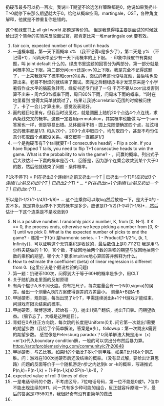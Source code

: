

扔硬币最多可以扔一百次。我说H-T期望不论选怎样策略都是0，他说如果我扔H-T>0就停下来那么期望就大于0。给他从概率空间，martingale，OST，各种角度解释，他就是不停重复你是错的。

这个和绿皮书上 all girl world 那题是等价的。 但是我觉得楼主要是面试的时候就给出这个简单的实验来反驳面试官，那肯定比来一堆martingale ost 要有效。
1. fair coin, expected number of flips until n heads
2. 一道概率题，第一天下雨概率 x% （我不记得x是多少了），第二天是 y% （不记得+1），问两天中至少有一天下雨概率的上下限。 - 印象中绿皮书有类似题，叫 joint default 什么的。绿皮书里这题的回答分为两部分，第一部分就是问概率的上下限，第二部分问corr还是cov的上下限。我是完全不记得这题了，一上来我就写了概率和corr的关系，面试的老哥也没啥互动，最后啥也没算出来。老哥不耐烦的就结束了面试。面完之后翻绿皮书才发现原来是个小学暑假作业水平的脑筋急转弯，绿皮书还专门提了一句 千万不要从corr出发否则算不出来 - 周六50%概率下雨，周日80%下雨，问周末下雨的概率。当时在地里看到 觉得太简单就跳过了，结果让我说correlation范围的时候被问住了，卡了一会儿才算出来，感觉没表现好。
3. 面的题目地里有，但我当时没见过，就是圆圈上随机20个点选4个点连线，求两条线交叉的概率。这题一定要用permutation，其实概率也能做 写一个sum答案也一样，但是容易出错。总体面得不错 - 圆上先随便确定四个点，拉弦相交的概率都是1/3. 和从20个，200个点中取四个，均匀取四个，甚至不均匀任意分布取四个点都没关系。相交概率一直都是1/3
4. 一个是抛硬币有T个tail就要T+1 consecutive head的  - Flip a coin. If you have flipped T tails, you need to flip T+1 consecutive heads to win the game. What is the probability to win the game? - ，问赢的概率。列出式子后大致估计一下赢的概率是否<1， 回答是，因为那个连乘会收敛到某个大于0的数，然后他就结束了问题 - 条件概率。

P(永不停下) = P(在扔出2个连续H之前又扔出一个T | 已扔出一个T)*P(在扔出3个连续H之前又扔出1个T | 已扔出2个T) * ... * P(在扔出n+1个连续H之前又扔出一个T | 已扔出n个T)* ...

所以是(1-1/2)*(1-1/4)*(1-1/8)* ...
这个连乘你可以取log然后放缩一下，是大于0的 - 差不多。就是算永远停不下来的概率是多少，应该是(1-1/2)*(1-1/4)*(1-1/8)*...,然后估计一下这个连乘是不是收敛到0  

5. N is a positive number. I randomly pick a number, K, from [0, N-1]. If K == 0, the process ends, otherwise we keep picking a number from [0, K-1] until we pick 0. What is the expected number of picks to end the game? - 递推一下f(n) 是harmonic series. - 1 - Product[1-1/2^k, {k, 1, Infinity}]，可以证明这个无穷乘积是收敛的，最后数值上是0.711212
我是用马尔科夫链做的 1-10，10个数，不放回地抽两个数的乘积的期望与放回地抽两个数的乘积的期望，哪个大？要求intuitive地心算回答并解释为什么。
6. How to estimate the coefficient (beta) of linear regression is different from 0.  (这里应该是个假设检验的问题)
7. 第一题：扔硬币100次，问得到大于等于60H的概率是多少，用CLT
8. 关于随机游走里面的反射原理
9. 有两个棍子A,B不同长度。你有把尺子，每次度量会有一个N(0,sigma)的误差。给出一个测量A,B的方案使得误差的方差最小。 测量A+B跟A-B
10. 甲抛硬币，规则是，每当出现了k个T，甲需连续抛出k+1个H游戏才能结束。问游戏有限次结束的概率。
11. 甲抛硬币，赌博游戏，起始有一刀，抛出H资产翻倍，抛出T归零。问期望收益。（细节忘了，大概是这种题目）。
12. 青蛙在0点往正方向跳，每次跳的长度是Uniform(0,1). 问它第一次跳出1需要的期望步数（我给了个简单解法，答案是e步）。followup：第一次跳出k需要的期望步数。 感觉像是Petersburg paradox？lz简单解法大概是用m（x）=m'(x)代入boundary condition解，一般的可以求出分布然后暴力算。 https://artofproblemsolving.com/community/c7h20848
13. 甲抛硬币，与乙比赛。如果H的个数比T多k个则甲胜，如果T比H多k个则乙胜。问：游戏在100次抛硬币后还没结束的概率。（没有显式解，要给出计算思路）问题的反面等价于一个随机游走n步之内达到k or -k的概率，写递推式P(n,k)=P(n-1,k) + (1-P(n-1,k))*0.5*P(n-1,k-1)，?
14. expected value of roll 3 times of dice
15. 一是电话号码的个数，不考虑区号，7位电话号码，第一位不能是0或1，7位中不能出现连续的911，问一共有多少种可能的组合，反正就容斥原理一下，最后的答案是7958028，我很好奇有没有更简单的做法
16. 


